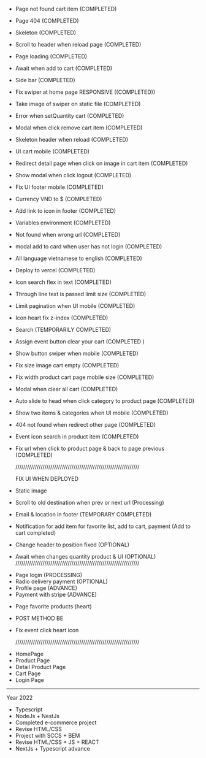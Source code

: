 - Page not found cart item (COMPLETED)
- Page 404 (COMPLETED)
- Skeleton (COMPLETED)
- Scroll to header when reload page (COMPLETED)
- Page loading (COMPLETED)
- Await when add to cart (COMPLETED)
- Side bar (COMPLETED)
- Fix swiper at home page RESPONSIVE ((COMPLETED))
- Take image of swiper on static file (COMPLETED)
- Error when setQuantity cart (COMPLETED)
- Modal when click remove cart item (COMPLETED)
- Skeleton header when reload (COMPLETED)
- UI cart mobile (COMPLETED)
- Redirect detail page when click on image in cart item (COMPLETED)
- Show modal when click logout (COMPLETED)
- Fix UI footer mobile (COMPLETED)
- Currency VND to $ (COMPLETED)
- Add link to icon in footer (COMPLETED)
- Variables environment (COMPLETED)
- Not found when wrong url (COMPLETED)
- modal add to card when user has not login (COMPLETED)
- All language vietnamese to english (COMPLETED)
- Deploy to vercel (COMPLETED)
- Icon search flex in text (COMPLETED)
- Through line text is passed limit size (COMPLETED)
- Limit pagination when UI mobile (COMPLETED)
- Icon heart fix z-index (COMPLETED)
- Search (TEMPORARILY COMPLETED)
- Assign event button clear your cart (COMPLETED )
- Show button swiper when mobile (COMPLETED)
- Fix size image cart empty (COMPLETED)
- Fix width product cart page mobile size (COMPLETED)
- Modal when clear all cart (COMPLETED)
- Auto slide to head when click category to product page (COMPLETED)
- Show two items & categories when UI mobile (COMPLETED)
- 404 not found when redirect other page (COMPLETED)
- Event icon search in product item (COMPLETED)
- Fix url when click to product page & back to page previous (COMPLETED)

  ////////////////////////////////////////////////////////////////

  FIX UI WHEN DEPLOYED

- Static image
- Scroll to old destination when prev or next url (Processing)

- Email & location in footer (TEMPORARY COMPLETED)
- Notification for add item for favorite list, add to cart, payment (Add to cart completed)
- Change header to position fixed (OPTIONAL)
- Await when changes quantity product & UI (OPTIONAL)
  ////////////////////////////////////////////////////////////////

* Page login (PROCESSING)
* Radio delivery payment (OPTIONAL)
* Profile page (ADVANCE)
* Payment with stripe (ADVANCE)

- Page favorite products (heart)

* POST METHOD BE
* Fix event click heart icon

  ////////////////////////////////////////////////////////////////

- HomePage
- Product Page
- Detail Product Page
- Cart Page
- Login Page

---

Year 2022

- Typescript
- NodeJs + NestJs
- Completed e-commerce project
- Revise HTML/CSS
- Project with SCCS + BEM
- Revise HTML/CSS + JS + REACT
- NextJs + Typescript advance
